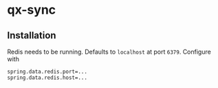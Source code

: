 # qx-sync

## Installation

Redis needs to be running. Defaults to `localhost` at port `6379`. Configure with

```properties
spring.data.redis.port=...
spring.data.redis.host=...
```
